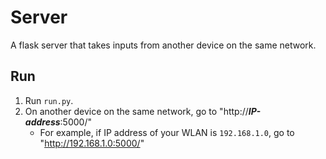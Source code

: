 # Server
A flask server that takes inputs from another device on the same network.
## Run
1. Run `run.py`.
2. On another device on the same network, go to "http://***IP-address***:5000/"
   - For example, if IP address of your WLAN is `192.168.1.0`, go to "http://192.168.1.0:5000/"
